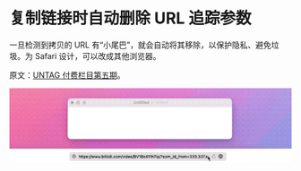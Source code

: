 # 复制链接时自动删除 URL 追踪参数

一旦检测到拷贝的 URL 有“小尾巴”，就会自动将其移除，以保护隐私、避免垃圾。为 Safari 设计，可以改成其他浏览器。

原文：[UNTAG 付费栏目第五期](https://utgd.net/article/9380)。

![title](img.gif)